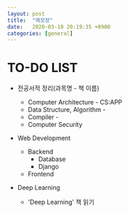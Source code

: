 ```yaml
---
layout: post
title:  "메모장"
date:   2020-03-10 20:19:35 +0900
categories: [general]
---
```


# TO-DO LIST
- 전공서적 정리(과목명 - 책 이름)
  - Computer Architecture - CS:APP
  - Data Structure, Algorithm - 
  - Compiler - 
  - Computer Security

- Web Development
  - Backend  
    - Database
    - Django
  - Frontend
  
- Deep Learning
  - 'Deep Learning' 책 읽기


